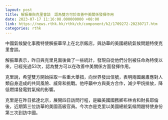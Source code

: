 ```yaml
---
layout: post
title: 解振華與克里會談　認為雙方可於改善中美關係發揮作用
date: 2023-07-17 11:16:08.000000000 +08:00
link: https://news.rthk.hk/rthk/ch/component/k2/1709272-20230717.htm
categories: rthk
---
```


中國氣候變化事務特使解振華早上在北京飯店，與訪華的美國總統氣候問題特使克里會談。

解振華表示，昨日與克里見面後做了一些統計，發現自從他們分別被任命為特使以來，已經見過53次，認為雙方可以在改善中美關係方面發揮作用。

克里說，希望雙方開始採取一些重大舉措，向世界發出信號，表明兩國嚴肅應對人類自身造成的共同風險、威脅和挑戰。他呼籲中方與美方合作，減少甲烷排放，降低燃煤發電對氣候的影響。

克里是在昨日抵達北京，展開四日訪問行程，是繼美國國務卿布林肯和財長耶倫後，近期第三位訪華的美國高級官員。今次亦是克里以美國總統氣候問題特使身份第三次到訪中國。
